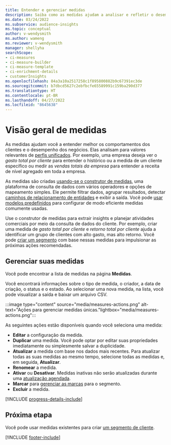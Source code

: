 ```yaml
---
title: Entender e gerenciar medidas
description: Saiba como as medidas ajudam a analisar e refletir o desempenho do seu negócio.
ms.date: 03/24/2022
ms.subservice: audience-insights
ms.topic: conceptual
author: v-wendysmith
ms.author: wameng
ms.reviewer: v-wendysmith
manager: shellyha
searchScope:
- ci-measures
- ci-measure-builder
- ci-measure-template
- ci-enrichment-details
- customerInsights
ms.openlocfilehash: 84a3a10a2517258c1f895800882b9c67391ec3de
ms.sourcegitcommit: b7dbcd5627c2ebfbcfe65589991c159ba290d377
ms.translationtype: HT
ms.contentlocale: pt-BR
ms.lasthandoff: 04/27/2022
ms.locfileid: "8645638"
---
```

# <a name="measures-overview"></a>Visão geral de medidas

As medidas ajudam você a entender melhor os comportamentos dos clientes e o desempenho dos negócios. Elas analisam para valores relevantes de [perfis unificados](data-unification.md). Por exemplo, uma empresa deseja ver o *gasto total por cliente* para entender o histórico ou a medida de um cliente específico ou medir as *vendas totais da empresa* para entender a receita de nível agregado em toda a empresa.  

As medidas são criadas [usando-se o construtor de medidas](measure-builder.md), uma plataforma de consulta de dados com vários operadores e opções de mapeamento simples. Ele permite filtrar dados, agrupar resultados, detectar [caminhos de relacionamento de entidades](relationships.md) e exibir a saída. Você pode [usar modelos predefinidos](measure-templates.md) para configurar de modo eficiente medidas comumente usadas.

Use o construtor de medidas para extrair insights e planejar atividades comerciais por meio da consulta de dados do cliente. Por exemplo, criar uma medida de *gasto total por cliente* e *retorno total por cliente* ajuda a identificar um grupo de clientes com alto gasto, mas alto retorno. Você pode [criar um segmento](segments.md) com base nessas medidas para impulsionar as próximas ações recomendadas.

## <a name="manage-your-measures"></a>Gerenciar suas medidas

Você pode encontrar a lista de medidas na página **Medidas**.

Você encontrará informações sobre o tipo de medida, o criador, a data de criação, o status e o estado. Ao selecionar uma nova medida, na lista, você pode visualizar a saída e baixar um arquivo CSV.

:::image type="content" source="media/measures-actions.png" alt-text="Ações para gerenciar medidas únicas."lightbox="media/measures-actions.png":::

As seguintes ações estão disponíveis quando você seleciona uma medida:

- **Editar** a configuração da medida.
- **Duplicar** uma medida. Você pode optar por editar suas propriedades imediatamente ou simplesmente salvar a duplicidade.
- **Atualizar** a medida com base nos dados mais recentes. Para atualizar todas as suas medidas ao mesmo tempo, selecione todas as medidas e, em seguida, **Atualizar**.
- **Renomear** a medida.
- **Ativar** ou **Desativar**. Medidas inativas não serão atualizadas durante uma [atualização agendada](system.md#schedule-tab).
- **Marcar** para [gerenciar as marcas](work-with-tags-columns.md#manage-tags) para o segmento.
- **Excluir** a medida.

[!INCLUDE [progress-details-include](includes/progress-details-pane.md)]

## <a name="next-step"></a>Próxima etapa

Você pode usar medidas existentes para criar [um segmento de cliente](segments.md).

[!INCLUDE [footer-include](includes/footer-banner.md)]
